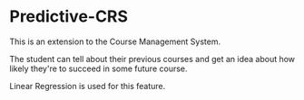 # Predictive-CRS

This is an extension to the Course Management System. 

The student can tell about their previous courses and get an idea about how likely they're to succeed in some future course.

Linear Regression is used for this feature. 
